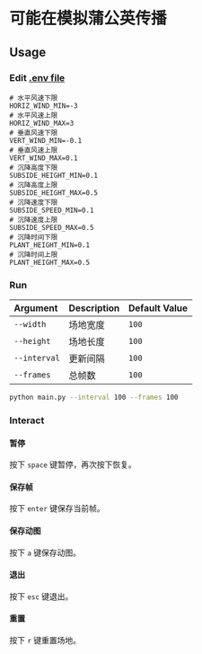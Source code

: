 # 可能在模拟蒲公英传播

## Usage
### Edit [.env file](./.env)
```dotenv
# 水平风速下限
HORIZ_WIND_MIN=-3
# 水平风速上限
HORIZ_WIND_MAX=3
# 垂直风速下限
VERT_WIND_MIN=-0.1
# 垂直风速上限
VERT_WIND_MAX=0.1
# 沉降高度下限
SUBSIDE_HEIGHT_MIN=0.1
# 沉降高度上限
SUBSIDE_HEIGHT_MAX=0.5
# 沉降速度下限
SUBSIDE_SPEED_MIN=0.1
# 沉降速度上限
SUBSIDE_SPEED_MAX=0.5
# 沉降时间下限
PLANT_HEIGHT_MIN=0.1
# 沉降时间上限
PLANT_HEIGHT_MAX=0.5
```

### Run

| Argument     | Description | Default Value |
|:-------------|:------------|:--------------|
| `--width`    | 场地宽度        | `100`         |
| `--height`   | 场地长度        | `100`         |
| `--interval` | 更新间隔        | `100`         |
| `--frames`   | 总帧数         | `100`         |

```bash
python main.py --interval 100 --frames 100
```

### Interact
#### 暂停
按下 `space` 键暂停，再次按下恢复。
#### 保存帧
按下 `enter` 键保存当前帧。
#### 保存动图
按下 `a` 键保存动图。
#### 退出
按下 `esc` 键退出。
#### 重置
按下 `r` 键重置场地。
